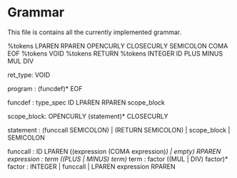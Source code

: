 # Grammar

This file is contains all the currently implemented grammar.

%tokens LPAREN RPAREN OPENCURLY CLOSECURLY SEMICOLON COMA EOF
%tokens VOID
%tokens RETURN
%tokens INTEGER ID PLUS MINUS MUL DIV


ret_type: VOID

program : (funcdef)* EOF

funcdef : type_spec ID LPAREN RPAREN scope_block

scope_block: OPENCURLY (statement)* CLOSECURLY

statement : (funccall SEMICOLON)
            | (RETURN SEMICOLON)
            | scope_block
            | SEMICOLON



funccall : ID LPAREN ((expression (COMA expression)*) | empty) RPAREN
expression   : term ((PLUS | MINUS) term)*
term   : factor ((MUL | DIV) factor)*
factor : INTEGER | funccall | LPAREN expression RPAREN
